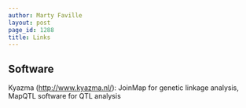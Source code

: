 ```yaml
---
author: Marty Faville
layout: post
page_id: 1288
title: Links
---
```

## Software

Kyazma (http://www.kyazma.nl/): JoinMap for genetic linkage analysis, MapQTL software for QTL analysis

